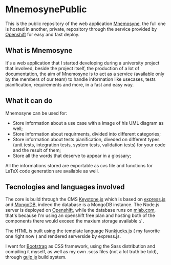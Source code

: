 # MnemosynePublic
This is the public repository of the web application [Mnemosyne](http://mnemosyne-latexebiscotti.rhcloud.com/), the full one is hosted in another, private, repository through the service provided by [Openshift](https://www.openshift.com/) for easy and fast deploy.

## What is Mnemosyne
It's a web application that I started developing during a university project that involved, beside the project itself, the production of a lot of documentation, the aim of Mnemosyne is to act as a service (available only by the members of our team) to handle information like usecases, tests pianification, requirements and more, in a fast and easy way.

## What it can do
Mnemosyne can be used for:
* Store information about a use case with a image of his UML diagram as well;
* Store information about requirments, divided into different categories;
* Store information about tests pianification, diveded on different types (unit tests, integration tests, system tests, validation tests) for your code and the result of them;
* Store all the words that deserve to appear in a glossary;


All the informations stored are exportable as cvs file and functions for LaTeX code generation are available as well.

## Tecnologies and languages involved
The core is build through the CMS [Keystone.js](http://keystonejs.com/) which is based on [express.js](http://expressjs.com/) and [MongoDB](https://www.mongodb.org/), indeed the database is a MongoDB instance. The Node.js server is deployed on [Openshift](https://www.openshift.com/), while the database runs on [mlab.com](mlab.com), that's because I'm using an openshift free plan and hosting both of the components there would exceed the maxium storage available :/ .

The HTML is built using the template language [Nunkjucks.js](https://mozilla.github.io/nunjucks/) ( my favorite one right now ) and rendered serverside by express.js.

I went for [Bootstrap](http://getbootstrap.com/) as CSS framework, using the Sass distribution and compiling it myself, as well as my own .scss files (not a lot truth be told), through [gulp.js](http://gulpjs.com/) build system.

